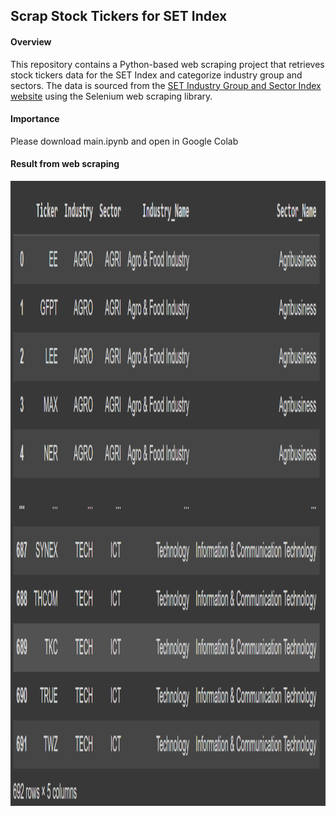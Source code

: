 ## Scrap Stock Tickers for SET Index

#### Overview
This repository contains a Python-based web scraping project that retrieves stock tickers data for the SET Index and categorize industry group and sectors. The data is sourced from the [SET Industry Group and Sector Index website](https://www.set.or.th/en/market/index/set/overview) using the Selenium web scraping library. 

#### Importance
Please download main.ipynb and open in Google Colab

#### Result from web scraping
<img src="https://github.com/SamapanThongmee/Scrap_SET_Index_Stock_Tickers/blob/main/Scrap_Result.PNG" height="1000" width="600" >
